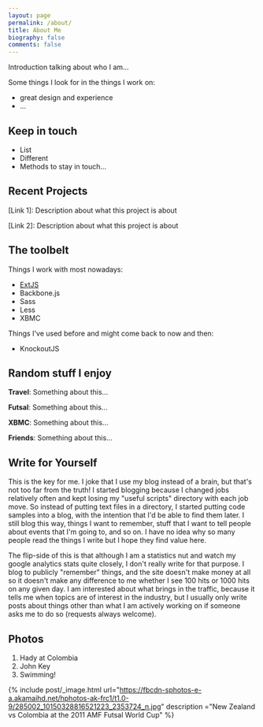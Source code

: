 ```yaml
---
layout: page
permalink: /about/
title: About Me
biography: false
comments: false
---
```

Introduction talking about who I am...

Some things I look for in the things I work on:
* great design and experience
* ...

## Keep in touch
* List
* Different
* Methods to stay in touch...

## Recent Projects
[Link 1]: Description about what this project is about

[Link 2]: Description about what this project is about

## The toolbelt
Things I work with most nowadays:
* [ExtJS](http://www.sencha.com)
* Backbone.js
* Sass
* Less
* XBMC

Things I've used before and might come back to now and then:
* KnockoutJS
 
## Random stuff I enjoy
**Travel**: Something about this...

**Futsal**: Something about this...

**XBMC**: Something about this...

**Friends**: Something about this...


## Write for Yourself
This is the key for me. I joke that I use my blog instead of a brain, but that's not too far from the truth! I started 
blogging because I changed jobs relatively often and kept losing my "useful scripts" directory with each job move. 
So instead of putting text files in a directory, I started putting code samples into a blog, with the intention that 
I'd be able to find them later. I still blog this way, things I want to remember, stuff that I want to tell people 
about events that I'm going to, and so on. I have no idea why so many people read the things I write but I hope they 
find value here.

The flip-side of this is that although I am a statistics nut and watch my google analytics stats quite closely, I 
don't really write for that purpose. I blog to publicly "remember" things, and the site doesn't make money at all so 
it doesn't make any difference to me whether I see 100 hits or 1000 hits on any given day. I am interested about what 
brings in the traffic, because it tells me when topics are of interest in the industry, but I usually only write posts 
about things other than what I am actively working on if someone asks me to do so (requests always welcome).

## Photos
1. Hady at Colombia
2. John Key
3. Swimming!

{% include post/_image.html url="https://fbcdn-sphotos-e-a.akamaihd.net/hphotos-ak-frc1/t1.0-9/285002_10150328816521223_2353724_n.jpg" description ="New Zealand vs Colombia at the 2011 AMF Futsal World Cup" %}